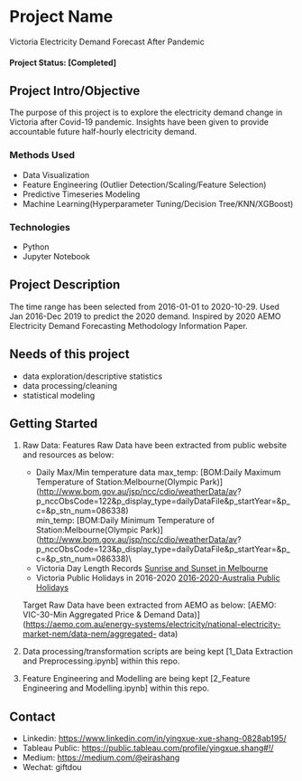 # Project Name
Victoria Electricity Demand Forecast After Pandemic

####  Project Status: [Completed]

## Project Intro/Objective
The purpose of this project is to explore the electricity demand change in Victoria after Covid-19 pandemic. Insights have been given to provide accountable future half-hourly electricity demand. 

### Methods Used
* Data Visualization
* Feature Engineering (Outlier Detection/Scaling/Feature Selection)
* Predictive Timeseries Modeling
* Machine Learning(Hyperparameter Tuning/Decision Tree/KNN/XGBoost)

### Technologies 
* Python
* Jupyter Notebook

## Project Description
The time range has been selected from 2016-01-01 to 2020-10-29. 
Used Jan 2016-Dec 2019 to predict the 2020 demand.
Inspired by 2020 AEMO Electricity Demand Forecasting Methodology Information Paper.



## Needs of this project

- data exploration/descriptive statistics
- data processing/cleaning
- statistical modeling

## Getting Started

1. Raw Data:
   Features Raw Data have been extracted from public website and resources as below:
    -  Daily Max/Min temperature data
        max_temp:  [BOM:Daily Maximum Temperature of Station:Melbourne(Olympic Park)](http://www.bom.gov.au/jsp/ncc/cdio/weatherData/av?    
        p_nccObsCode=122&p_display_type=dailyDataFile&p_startYear=&p_c=&p_stn_num=086338)\
        min_temp:   [BOM:Daily Minimum Temperature of Station:Melbourne(Olympic Park)](http://www.bom.gov.au/jsp/ncc/cdio/weatherData/av?
        p_nccObsCode=123&p_display_type=dailyDataFile&p_startYear=&p_c=&p_stn_num=086338)\
    -  Victoria Day Length Records
       [Sunrise and Sunset in Melbourne](https://www.timeanddate.com/sun/australia/melbourne)
    -  Victoria Public Holidays in 2016-2020
       [2016-2020-Australia Public Holidays](https://data.gov.au/dataset/ds-dga-b1bc6077-dadd-4f61-9f8c-002ab2cdff10/details)
       
   Target Raw Data have been extracted from AEMO as below:
       [AEMO: VIC-30-Min Aggregated Price & Demand Data)](https://aemo.com.au/energy-systems/electricity/national-electricity-market-nem/data-nem/aggregated-
       data)

3. Data processing/transformation scripts are being kept [1_Data Extraction and Preprocessing.ipynb] within this repo.
4. Feature Engineering and Modelling are being kept [2_Feature Engineering and Modelling.ipynb] within this repo.



## Contact
* Linkedin: https://www.linkedin.com/in/yingxue-xue-shang-0828ab195/
* Tableau Public: https://public.tableau.com/profile/yingxue.shang#!/
* Medium: https://medium.com/@eirashang
* Wechat: giftdou
